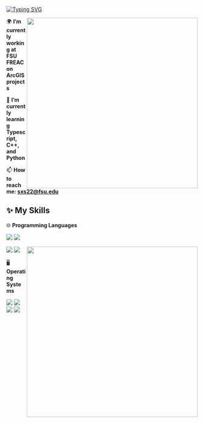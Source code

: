 [![Typing SVG](https://readme-typing-svg.herokuapp.com?duration=2500&vCenter=true&width=200&height=40&lines=Hello+World+👋)](https://git.io/typing-svg)

<a>
  <img align="right" width="450px" src="https://github-readme-stats.vercel.app/api?username=KPCOFGS&theme=tokyonight&show_icons=true">
</a>

🌍 **I’m currently working at FSU FREAC on ArcGIS projects**

🌱 **I’m currently learning Typescript, C++, and Python**

📫 **How to reach me: sxs22@fsu.edu**

## ✨ **My Skills**  

🌐 **Programming Languages**

![](https://img.shields.io/badge/-Python-3e74a2?style=flat-square&logo=Python&logoColor=fff)
![](https://img.shields.io/badge/C++-blue.svg?style=flat&logo=c%2B%2B&logoColor=fff)

<a>
  <img align="right" width="450px" src="https://github-readme-stats.vercel.app/api/top-langs/?username=KPCOFGS&layout=compact&count_private=true&show_icons=true&theme=onedark"/>
</a>

![](https://img.shields.io/badge/-JavaScript-fcc624?style=flat-square&logo=JavaScript&logoColor=fff)
![](https://img.shields.io/badge/-TypeScript-3178C6?style=flat-square&logo=TypeScript&logoColor=fff)



🖥️ **Operating Systems**

![](https://img.shields.io/badge/-Linux-4fc08d?style=flat-square&logo=Linux&logoColor=fff)
![](https://img.shields.io/badge/LinuxMint-47A248?style=flat-square&logo=linuxmint&logoColor=fff)
![](https://img.shields.io/badge/Windows11-0078d6?style=flat-square&logo=windows&logoColor=fff)
![](https://img.shields.io/badge/Ubuntu-E95420?style=flat-square&logo=ubuntu&logoColor=white)

<!--
**KPCOFGS/KPCOFGS** is a ✨ _special_ ✨ repository because its `README.md` (this file) appears on your GitHub profile.

Here are some ideas to get you started:

- 
- 
- 👯 I’m looking to collaborate on ...
- 🤔 I’m looking for help with ...
- 💬 Ask me about ...
- 

- ⚡ Fun fact: ...
-->
